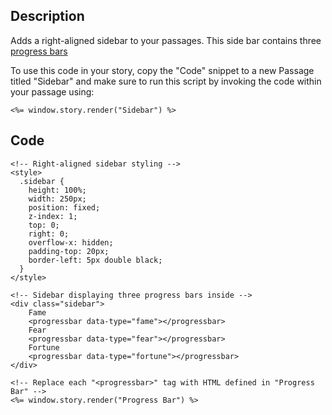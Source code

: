 ## Description

Adds a right-aligned sidebar to your passages. This side bar contains three [progress bars](/snippets//progess_bar.md)

To use this code in your story, copy the "Code" snippet to a new Passage titled "Sidebar" and make sure to run this script by invoking the code within your passage using:

```
<%= window.story.render("Sidebar") %>
```

## Code
```
<!-- Right-aligned sidebar styling -->
<style>
  .sidebar {
	height: 100%;
	width: 250px;
	position: fixed;
	z-index: 1;
	top: 0;
	right: 0;
	overflow-x: hidden;
	padding-top: 20px;
	border-left: 5px double black; 
  }
</style>

<!-- Sidebar displaying three progress bars inside -->
<div class="sidebar">
	Fame
	<progressbar data-type="fame"></progressbar>
	Fear
	<progressbar data-type="fear"></progressbar>
	Fortune
	<progressbar data-type="fortune"></progressbar>
</div>

<!-- Replace each "<progressbar>" tag with HTML defined in "Progress Bar" -->
<%= window.story.render("Progress Bar") %>
```
